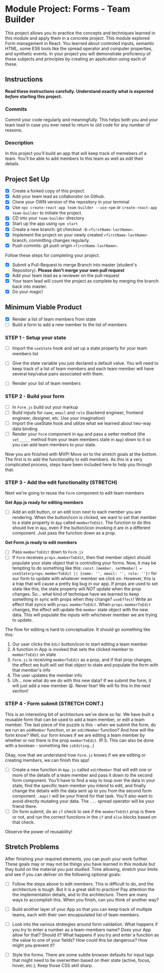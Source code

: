 # Module Project: Forms - Team Builder

This project allows you to practice the concepts and techniques learned in this module and apply them in a concrete project. This module explored Form management in React. You learned about controled inputs, semantic HTML, some ES6 tools like the spread operator and computer properties, and synthetic events. In your project you will demonstrate proficiency of these subjects and principles by creating an application using each of these.

## Instructions

**Read these instructions carefully. Understand exactly what is expected _before_ starting this project.**

### Commits

Commit your code regularly and meaningfully. This helps both you and your team lead in case you ever need to return to old code for any number of reasons.

### Description

In this project you'll build an app that will keep track of memebers of a team. You'll be able to add members to this team as well as edit their details.

## Project Set Up

- [X] Create a forked copy of this project.
- [X] Add your team lead as collaborator on Github.
- [X] Clone your OWN version of the repository in your terminal
- [X] Use `npx create-react-app team-builder --use-npm` or `create-react-app team-builder` to initiate the project.
- [X] CD into your `team-builder` directory
- [X] Start up the app using `npm start`
- [X] Create a new branch: git checkout -b `<firstName-lastName>`.
- [X] Implement the project on your newly created `<firstName-lastName>` branch, committing changes regularly.
- [X] Push commits: git push origin `<firstName-lastName>`.

Follow these steps for completing your project.

- [X] Submit a Pull-Request to merge <firstName-lastName> Branch into master (student's Repository). **Please don't merge your own pull request**
- [X] Add your team lead as a reviewer on the pull-request
- [X] Your team lead will count the project as complete by merging the branch back into master.
- [X] Do your magic!

## Minimum Viable Product

- [X] Render a list of team members from state
- [ ] Build a form to add a new member to the list of members

### STEP 1 - Setup your state

- [ ] Import the `useState` hook and set up a state property for your team members list

- [ ] Give the state variable you just declared a default value. You will need to keep track of a list of team members and each team member will have several key/value pairs associated with them.

- [ ] Render your list of team members

### STEP 2 - Build your form

- [ ] In `Form.js` build out your markup
- [ ] Build inputs for `name`, `email` and `role` (backend engineer, frontend engineer, designer, etc. Use your imagination)
- [ ] Import the useState hook and utilize what we learned about two-way data binding
- [ ] Render your `Form` component in `App` and pass a setter method (the `set_____` method from your team members state in `App`) down to it so you can add team members to your state.

Now you are finished with MVP! Move on to the stretch goals at the bottom. The first is to add the functionality to edit members. As this is a very complicated process, steps have been included here to help you through that.

### STEP 3 - Add the edit functionality (STRETCH)

Next we're going to reuse the `Form` component to edit team members

**Get App.js ready for editing members**
- [ ] Add an edit button, or an edit icon next to each member you are rendering. When the button/icon is clicked, we want to set that member to a state property in `App` called `memberToEdit`. The function to do this should live in `App`, even if the button/icon invoking it are in a different component. Just pass the function down as a prop.

**Get Form.js ready to edit members**
- [ ] Pass `memberToEdit` down to `Form.js`
- [ ] If `Form` receives `props.memberToEdit`, then that member object should populate your state object that is controlling your forms. Now, it may be tempting to do something like this: `const [member, setMember] = useState(props.memberToEdit || {name: '', email: '', role: ''})` for our form to update with whatever member we click on. However, this is a trap that will cause a pretty big bug in our app. If props are used to set state like this, the state property will _NOT_ update when the prop changes. So... what kind of technique have we learned to keep something in sync with props when they change? `useEffect`! Write an effect that syncs with `props.memberToEdit`. When `props.memberToEdit` changes, the effect will update the `member` state object with the new data. This will populate the inputs with whichever member we are trying to update.

The flow for editing is hard to conceptualize. It should go something like this:

1. Our user clicks the `Edit` button/icon to start editing a team member
2. A function in App is invoked that sets the clicked member to `memberToEdit` on state
3. `Form.js` is receiving `memberToEdit` as a prop, and if that prop changes, the effect we built will set that object to state and populate the form with that member's info
4. The user updates the member info
5. Uh... now what do we do with this new data? If we submit the form, it will just add a new member 😫. Never fear! We will fix this in the next section!

### STEP 4 - Form submit (STRETCH CONT.)


This is an interesting bit of architecture we've done so far. We have built a reusable form that can be used to add a team member, or edit a team member. The last piece of the puzzle is this - when we submit the form, do we run an `addMember` function, or an `editMember` function? And how will the form know? Well, our form knows if we are editing a team member by whether or not there is the prop `memberToEdit`. (P.S. This can also be done with a boolean - something like `isEditing`...)

Okay, now that we understand how `Form.js` knows if we are editing or creating members, we can finish this app!

- [ ] Create a new function in `App.js` called `editMember` that will edit one or more of the details of a team member and pass it down to the second form component. You'll have to find a way to loop over the data in your state, find the specific team member you intend to edit, and finally change the details with the data sent up to you from the second form component. `.map()` will be your friend for that task. You'll also want to avoid directly mutating your data. The `...` spread operator will be your friend there.
- [ ] On form submit, do an `if` check to see if the `memberToEdit` prop is there or not, and run the correct functions in the `if` and `else` blocks based on that check.

Observe the power of reusability!

## Stretch Problems

After finishing your required elements, you can push your work further. These goals may or may not be things you have learned in this module but they build on the material you just studied. Time allowing, stretch your limits and see if you can deliver on the following optional goals:

- [ ] Follow the steps above to edit members. This is difficult to do, and the architecture is tough. But it is a great skill to practice! Pay attention the the implementation details, and to the architecture. There are many ways to accomplish this. When you finish, can you think of another way?

- [ ] Build another layer of your App so that you can keep track of multiple teams, each with their own encapsulated list of team members.

- [ ] Look into the various strategies around form validation. What happens if you try to enter a number as a team-members name? Does your App allow for that? Should it? What happens if you try and enter a function as the value to one of your fields? How could this be dangerous? How might you prevent it?

- [ ] Style the forms. There are some subtle browser defaults for input tags that might need to be overwritten based on their state (active, focus, hover, etc.); Keep those CSS skill sharp.
